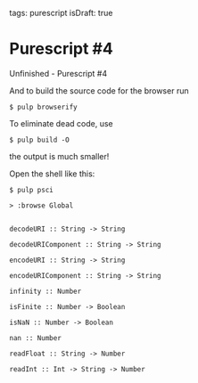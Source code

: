 tags: purescript
isDraft: true  

# Purescript #4

Unfinished - Purescript #4

And to build the source code for the browser run

```
$ pulp browserify
```

To eliminate dead code, use

```
$ pulp build -O
```

the output is much smaller!

Open the shell like this:
```
$ pulp psci
```

```
> :browse Global


decodeURI :: String -> String

decodeURIComponent :: String -> String

encodeURI :: String -> String

encodeURIComponent :: String -> String

infinity :: Number

isFinite :: Number -> Boolean

isNaN :: Number -> Boolean

nan :: Number

readFloat :: String -> Number

readInt :: Int -> String -> Number
```
